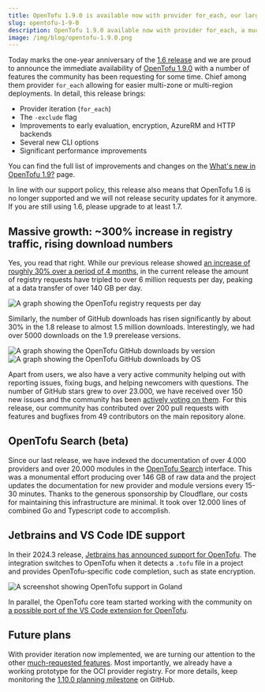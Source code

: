 ```yaml
---
title: OpenTofu 1.9.0 is available now with provider for_each, our largest improvement yet
slug: opentofu-1-9-0
description: OpenTofu 1.9.0 available now with provider for_each, a much-requested feature that makes multi-zone deployments easier and reduces code duplication.
image: /img/blog/opentofu-1.9.0.png
---
```


Today marks the one-year anniversary of the [1.6 release](/blog/opentofu-is-going-ga/) and we are proud to announce the immediate availability of [OpenTofu 1.9.0](https://github.com/opentofu/opentofu/releases/tag/v1.9.0) with a number of features the community has been requesting for some time. Chief among them provider `for_each` allowing for easier multi-zone or multi-region deployments. In detail, this release brings:

- Provider iteration (`for_each`)
- The `-exclude` flag
- Improvements to early evaluation, encryption, AzureRM and HTTP backends
- Several new CLI options
- Significant performance improvements

You can find the full list of improvements and changes on the [What's new in OpenTofu 1.9?](/docs/intro/whats-new/) page.

In line with our support policy, this release also means that OpenTofu 1.6 is no longer supported and we will not release security updates for it anymore. If you are still using 1.6, please upgrade to at least 1.7.

## Massive growth: ~300% increase in registry traffic, rising download numbers

Yes, you read that right. While our previous release showed [an increase of roughly 30% over a period of 4 months](/blog/opentofu-1-8-0), in the current release the amount of registry requests have tripled to over 6 million requests per day, peaking at a data transfer of over 140 GB per day.

![A graph showing the OpenTofu registry requests per day](/img/blog/opentofu-registry-january-2025.svg)

Similarly, the number of GitHub downloads has risen significantly by about 30% in the 1.8 release to almost 1.5 million downloads. Interestingly, we had over 5000 downloads on the 1.9 prerelease versions.

![A graph showing the OpenTofu GitHub downloads by version](/img/blog/opentofu-downloads-january-2025.svg)
![A graph showing the OpenTofu GitHub downloads by OS](/img/blog/opentofu-downloads-by-os-january-2025.svg)

Apart from users, we also have a very active community helping out with reporting issues, fixing bugs, and helping newcomers with questions. The number of GitHub stars grew to over 23.000, we have received over 150 new issues and the community has been [actively voting on them](https://github.com/opentofu/opentofu/issues/1496). For this release, our community has contributed over 200 pull requests with features and bugfixes from 49 contributors on the main repository alone.

## OpenTofu Search (beta)

Since our last release, we have indexed the documentation of over 4.000 providers and over 20.000 modules in the [OpenTofu Search](https://search.opentofu.org) interface. This was a monumental effort producing over 146 GB of raw data and the project updates the documentation for new provider and module versions every 15-30 minutes. Thanks to the generous sponsorship by Cloudflare, our costs for maintaining this infrastructure are minimal. It took over 12.000 lines of combined Go and Typescript code to accomplish. 

## Jetbrains and VS Code IDE support

In their 2024.3 release, [Jetbrains has announced support for OpenTofu](https://www.jetbrains.com/idea/whatsnew/2024-3/). The integration switches to OpenTofu when it detects a `.tofu` file in a project and provides OpenTofu-specific code completion, such as state encryption.

![A screenshot showing OpenTofu support in Goland](/img/blog/jetbrains-opentofu-support.png)

In parallel, the OpenTofu core team started working with the community on [a possible port of the VS Code extension for OpenTofu](https://github.com/opentofu/vscode-opentofu).

## Future plans

With provider iteration now implemented, we are turning our attention to the other [much-requested features](https://github.com/opentofu/opentofu/issues/1496). Most importantly, we already have a working prototype for the OCI provider registry. For more details, keep monitoring the [1.10.0 planning milestone](https://github.com/opentofu/opentofu/milestone/11) on GitHub.
